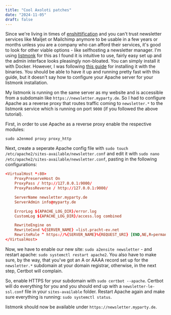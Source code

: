 ```yaml
---
title: "Cool Axoloti patches"
date: "2024-11-05"
draft: false
---
```


Since we're living in times of [enshittification](https://pluralistic.net/2023/01/21/potemkin-ai/#hey-guys) and you can't trust newsletter services like Mailjet or Mailchimp anymore to be usable in a few years or months unless you are a company who can afford their services, it's good to look for other viable options - like selfhosting a newsletter manager. I'm using [listmonk](https://listmonk.app) for this as I found it is intuitive to use, fairly easy set up and the admin interface looks pleasingly non-bloated. You can simply install it with Docker. However, I was following [this guide](https://mumaritc.hashnode.dev/how-to-install-listmonk-using-binary-on-ubuntu-2204) for installing it with the binaries. You should be able to have it up and running pretty fast with this guide, but it doesn't say how to configure your Apache server for your listmonk installation.

My listmonk is running on the same server as my website and is accessible from a subdomain like `https://newsletter.myparty.de`. So I had to configure Apache as a reverse proxy that routes traffic coming to `newsletter.*` to the listmonk service which is running on port `9000` (if you followed the above tutorial).

First, in order to use Apache as a reverse proxy enable the respective modules:

`sudo a2enmod proxy proxy_http`

Next, create a seperate Apache config file with `sudo touch /etc/apache2/sites-available/newsletter.conf` and edit it with `sudo nano /etc/apache2/sites-available/newsletter.conf`, pasting in the following configurations:

```conf
<VirtualHost *:80>
    ProxyPreserveHost On
    ProxyPass / http://127.0.0.1:9000/
    ProxyPassReverse / http://127.0.0.1:9000/

    ServerName newsletter.myparty.de
    ServerAdmin info@myparty.de

    ErrorLog ${APACHE_LOG_DIR}/error.log
    CustomLog ${APACHE_LOG_DIR}/access.log combined

    RewriteEngine on
    RewriteCond %{SERVER_NAME} =list.pracht-ev.net
    RewriteRule ^ https://%{SERVER_NAME}%{REQUEST_URI} [END,NE,R=permanent]
</VirtualHost>
```

Now, we have to enable our new site: `sudo a2ensite newsletter` - and restart apache: `sudo systemctl restart apache2`. You also have to make sure, by the way, that you've got an A or AAAA record set up for the `newsletter.*` subdomain at your domain registrar, otherwise, in the next step, Certbot will complain.

So, enable HTTPS for your subdomain with `sudo certbot --apache`. Certbot will do everything for you and you should end up with a `newsletter-le-ssl.conf` file in your `sites-available` folder. Restart Apache again and make sure everything is running: `sudo systemctl status`.

listmonk should now be available under `https://newsletter.myparty.de`.

<!--
```conf
[app]
address = "localhost:9000"
admin_username = "Qwertzuiop"
admin_password = "1234567890"

[db]
host = "localhost"
port = 5432
user = "newsletter"
password = "ASdfGHJKLÖä#"
database = "listmonk"
ssl_mode = "disable"
max_open = 25
max_idle = 25
max_lifetime = "300s"
params = ""
```
-->
